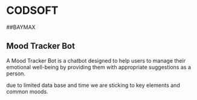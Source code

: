 # CODSOFT
##BAYMAX
## Mood Tracker Bot
A Mood Tracker Bot is a chatbot designed to help users to manage their emotional well-being by providing them with appropriate suggestions as a person.

due to limited data base and time  we are sticking to key elements and common moods.


